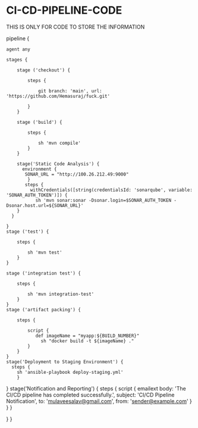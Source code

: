
# CI-CD-PIPELINE-CODE
THIS IS ONLY FOR CODE TO STORE THE INFORMATION

pipeline {
    
    agent any 
    
    stages {
        
        stage ('checkout') {
            
            steps {
                
                git branch: 'main', url: 'https://github.com/Hemasuraj/fuck.git'
                
            }
        }
        
        stage ('build') {
            
            steps {
                
                sh 'mvn compile'
            }
        }
        
        stage('Static Code Analysis') {
          environment {
           SONAR_URL = "http://100.26.212.49:9000"
            }
           steps {
             withCredentials([string(credentialsId: 'sonarqube', variable: 'SONAR_AUTH_TOKEN')]) {
               sh 'mvn sonar:sonar -Dsonar.login=$SONAR_AUTH_TOKEN -Dsonar.host.url=${SONAR_URL}'
        }
      }

    }
    stage ('test') {
        
        steps {
            
            sh 'mvn test'
        }
    }
    
    stage ('integration test') {
        
        steps {
            
            sh 'mvn integration-test'
        }
    }
    stage ('artifact packing') {
        
        steps {
            
            script {
               def imageName = "myapp:${BUILD_NUMBER}"
                 sh "docker build -t ${imageName} ."
            }
        }
    }
    stage('Deployment to Staging Environment') {
      steps {
        sh 'ansible-playbook deploy-staging.yml'  
        }
   }
      stage('Notification and Reporting') {
    steps {
        script {
            emailext body: 'The CI/CD pipeline has completed successfully.',
                subject: 'CI/CD Pipeline Notification',
                to: 'mulaveesalav@gmail.com',
                from: 'sender@example.com'
         }
      }
   }

 }
}
